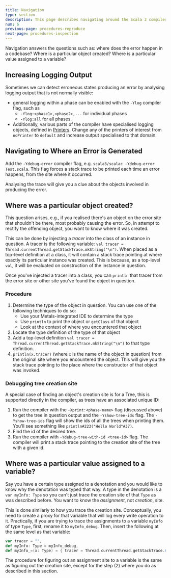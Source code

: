 ```yaml
---
title: Navigation
type: section
description: This page describes navigating around the Scala 3 compiler.
num: 6
previous-page: procedures-reproduce
next-page: procedures-inspection
---
```


Navigation answers the questions such as: where does the error happen in a codebase? Where is a particular object created? Where is a particular value assigned to a variable?

## Increasing Logging Output
Sometimes we can detect erroneous states producing an error by analysing logging output that is not
normally visible:

- general logging within a phase can be enabled with the `-Ylog` compiler flag, such as
  - `-Ylog:<phase1>,<phase2>,...` for individual phases
  - `-Ylog:all` for all phases.
- Additionally, various parts of the compiler have specialised logging objects, defined in [Printers].
  Change any of the printers of interest from `noPrinter` to `default` and increase output specialised
  to that domain.

## Navigating to Where an Error is Generated

Add the `-Ydebug-error` compiler flag, e.g. `scala3/scalac -Ydebug-error Test.scala`.
This flag forces a stack trace to be printed each time an error happens, from the site where it occurred.

Analysing the trace will give you a clue about the objects involved in producing the error.

## Where was a particular object created?

This question arises, e.g., if you realised there's an object on the error site that shouldn't be there, most probably causing the error. So, in attempt to rectify the offending object, you want to know where it was created.

This can be done by injecting a *tracer* into the class of an instance in question. A tracer is the following variable: `val tracer = Thread.currentThread.getStackTrace.mkString("\n")`. When placed as a top-level definition at a class, it will contain a stack trace pointing at where exactly its particular instance was created. This is because, as a top-level `val`, it will be evaluated on construction of the instance in question.

Once you've injected a tracer into a class, you can `println` that tracer from the error site or other site you've found the object in question.

### Procedure

1. Determine the type of the object in question. You can use one of the following techniques to do so:
    - Use your Metals-integrated IDE to determine the type
    - Use `println` to print the object or `getClass` of that object
    - Look at the context of where you encountered that object
2. Locate the type definition of the type of that object
3. Add a top-level definition `val tracer = Thread.currentThread.getStackTrace.mkString("\n")` to that type definition.
4. `println(x.tracer)` (where `x` is the name of the object in question) from the original site where you encountered the object. This will give you the stack trace pointing to the place where the constructor of that object was invoked.

### Debugging tree creation site

A special case of finding an object's creation site is for a Tree, this is supported directly in the compiler,
as trees have an associated unique ID:

1. Run the compiler with the `-Xprint:<phase-name>` flag (discussed above) to get the tree in question output and the `-Yshow-tree-ids` flag. The `-Yshow-tree-ids` flag will show the ids of all the trees when printing them. You'll see something like `println#223("Hello World"#37)`.
2. Find the id of the desired tree.
3. Run the compiler with `-Ydebug-tree-with-id <tree-id>` flag. The compiler will print a stack trace pointing to the creation site of the tree with a given id.

## Where was a particular value assigned to a variable?

Say you have a certain type assigned to a denotation and you would like to know why the denotation was typed that way. A type in the denotation is a `var myInfo: Type` so you can't just trace the creation site of that `Type` as was described before. You want to know the *assignment*, not *creation*, site.

This is done similarly to how you trace the creation site. Conceptually, you need to create a proxy for that variable that will log every write operation to it. Practically, if you are trying to trace the assignments to a variable `myInfo` of type `Type`, first, rename it to `myInfo_debug`. Then, insert the following at the same level as that variable:

```scala
var tracer = "",
def myInfo: Type = myInfo_debug,
def myInfo_=(x: Type) = { tracer = Thread.currentThread.getStackTrace.mkString("\n"); myInfo_debug = x }
```

The procedure for figuring out an assignment site to a variable is the same as figuring out the creation site, except for the step (2) where you do as described in this section.

[Printers]: https://github.com/lampepfl/dotty/blob/master/compiler/src/dotty/tools/dotc/config/Printers.scala
